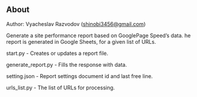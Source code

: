 
## About

Author: Vyacheslav Razvodov (shinobi3456@gmail.com)

Generate a site performance report based on GooglePage Speed’s data. 
he report is generated in Google Sheets, for a given list of URLs.

start.py - Creates or updates a report file.

generate_report.py - Fills the response with data.

setting.json - Report settings document id and last free line.

urls_list.py - The list of URLs for processing.